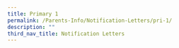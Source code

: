 ```yaml
---
title: Primary 1
permalink: /Parents-Info/Notification-Letters/pri-1/
description: ""
third_nav_title: Notification Letters
---
```

